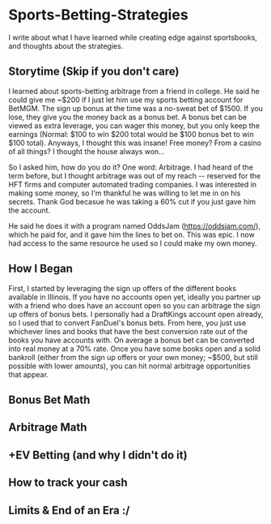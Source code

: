 # Sports-Betting-Strategies
I write about what I have learned while creating edge against sportsbooks, and thoughts about the strategies.

## Storytime (Skip if you don't care)

I learned about sports-betting arbitrage from a friend in college. He said he could give me ~$200 if I just let him use my sports betting account for BetMGM. The sign up bonus at the time was a no-sweat bet of $1500. If you lose, they give you the money back as a bonus bet. A bonus bet can be viewed as extra leverage, you can wager this money, but you only keep the earnings (Normal: $100 to win $200 total would be $100 bonus bet to win $100 total). Anyways, I thought this was insane! Free money? From a casino of all things? I thought the house always won...

So I asked him, how do you do it? One word: Arbitrage. I had heard of the term before, but I thought arbitrage was out of my reach -- reserved for the HFT firms and computer automated trading companies. I was interested in making some money, so I'm thankful he was willing to let me in on his secrets. Thank God becasue he was taking a 60% cut if you just gave him the account.

He said he does it with a program named OddsJam (https://oddsjam.com/), which he paid for, and it gave him the lines to bet on. This was epic. I now had access to the same resource he used so I could make my own money.


## How I Began

First, I started by leveraging the sign up offers of the different books available in Illinois. If you have no accounts open yet, ideally you partner up with a friend who does have an account open so you can arbitrage the sign up offers of bonus bets. I personally had a DraftKings account open already, so I used that to convert FanDuel's bonus bets. From here, you just use whichever lines and books that have the best conversion rate out of the books you have accounts with. On average a bonus bet can be converted into real money at a 70% rate. Once you have some books open and a solid bankroll (either from the sign up offers or your own money; ~$500, but still possible with lower amounts), you can hit normal arbitrage opportunities that appear.

## Bonus Bet Math

## Arbitrage Math

## +EV Betting (and why I didn't do it)

## How to track your cash

## Limits & End of an Era :/
